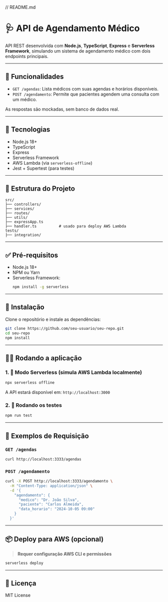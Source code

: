 // README.md

# 🩺 API de Agendamento Médico

API REST desenvolvida com **Node.js**, **TypeScript**, **Express** e **Serverless Framework**, simulando um sistema de agendamento médico com dois endpoints principais.

---

## 📌 Funcionalidades

- `GET /agendas`: Lista médicos com suas agendas e horários disponíveis.
- `POST /agendamento`: Permite que pacientes agendem uma consulta com um médico.

As respostas são mockadas, sem banco de dados real.

---

## 🚀 Tecnologias

- Node.js 18+
- TypeScript
- Express
- Serverless Framework
- AWS Lambda (via `serverless-offline`)
- Jest + Supertest (para testes)

---

## 📁 Estrutura do Projeto

```
src/
├── controllers/
├── services/
├── routes/
├── utils/
├── expressApp.ts
├── handler.ts          # usado para deploy AWS Lambda
tests/
├── integration/
```

---

## ✅ Pré-requisitos

- Node.js 18+
- NPM ou Yarn
- Serverless Framework:
  ```bash
  npm install -g serverless
  ```

---

## 🔧 Instalação

Clone o repositório e instale as dependências:

```bash
git clone https://github.com/seu-usuario/seu-repo.git
cd seu-repo
npm install
```

---

## 👨‍💻 Rodando a aplicação

### 1. 🔄 Modo Serverless (simula AWS Lambda localmente)

```bash
npx serverless offline
```

A API estará disponível em: `http://localhost:3000`

### 2. 🧪 Rodando os testes

```bash
npm run test
```

---

## 📨 Exemplos de Requisição

### `GET /agendas`

```bash
curl http://localhost:3333/agendas
```

### `POST /agendamento`

```bash
curl -X POST http://localhost:3333/agendamento \
  -H "Content-Type: application/json" \
  -d '{
    "agendamento": {
      "medico": "Dr. João Silva",
      "paciente": "Carlos Almeida",
      "data_horario": "2024-10-05 09:00"
    }
  }'
```

---

## 📦 Deploy para AWS (opcional)

> **Requer configuração AWS CLI e permissões**

```bash
serverless deploy
```

---

## 📄 Licença

MIT License
